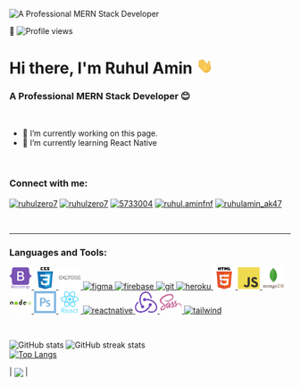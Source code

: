 ![A Professional MERN Stack Developer](https://i.ibb.co/BwnH2qd/linkedinbanner.jpg)


👀 ![Profile views](https://gpvc.arturio.dev/ruhulzero7) 

# Hi there, I'm Ruhul Amin <img src="https://raw.githubusercontent.com/ABSphreak/ABSphreak/master/gifs/Hi.gif" width="30px">

###  A Professional MERN Stack Developer 😊
<br>

- 🔭 I’m currently working on this page. 
- 🌱 I’m currently learning React Native 

<br>
<h3 align="left">Connect with me:</h3>
<p align="left">
<a href="https://dev.to/ruhulzero7" target="blank"><img align="center" src="https://raw.githubusercontent.com/rahuldkjain/github-profile-readme-generator/master/src/images/icons/Social/devto.svg" alt="ruhulzero7" height="30" width="40" /></a>
<a href="https://linkedin.com/in/ruhulzero7" target="blank"><img align="center" src="https://raw.githubusercontent.com/rahuldkjain/github-profile-readme-generator/master/src/images/icons/Social/linked-in-alt.svg" alt="ruhulzero7" height="30" width="40" /></a>
<a href="https://stackoverflow.com/users/5733004" target="blank"><img align="center" src="https://raw.githubusercontent.com/rahuldkjain/github-profile-readme-generator/master/src/images/icons/Social/stack-overflow.svg" alt="5733004" height="30" width="40" /></a>
<a href="https://fb.com/ruhul.aminfnf" target="blank"><img align="center" src="https://raw.githubusercontent.com/rahuldkjain/github-profile-readme-generator/master/src/images/icons/Social/facebook.svg" alt="ruhul.aminfnf" height="30" width="40" /></a>
<a href="https://www.hackerrank.com/ruhulamin_ak47" target="blank"><img align="center" src="https://raw.githubusercontent.com/rahuldkjain/github-profile-readme-generator/master/src/images/icons/Social/hackerrank.svg" alt="ruhulamin_ak47" height="30" width="40" /></a>
</p>

<br>

<!-- ### Languages and Tools:

<code><img height="20" src="https://raw.githubusercontent.com/github/explore/80688e429a7d4ef2fca1e82350fe8e3517d3494d/topics/visual-studio-code/visual-studio-code.png"></code>
<code><img height="20" src="https://github.com/zumrudu-anka/zumrudu-anka/blob/master/images/html5.svg"></code>
<code><img height="20" src="https://github.com/zumrudu-anka/zumrudu-anka/blob/master/images/css.svg"></code>
<code><img height="20" src="https://raw.githubusercontent.com/github/explore/80688e429a7d4ef2fca1e82350fe8e3517d3494d/topics/bootstrap/bootstrap.png"></code>
<code><img height="20" src="https://github.com/zumrudu-anka/zumrudu-anka/blob/master/images/sass.svg"></code>
<code><img height="20" src="https://github.com/zumrudu-anka/zumrudu-anka/blob/master/images/javascript.svg"></code>
<code><img height="20" src="https://raw.githubusercontent.com/github/explore/80688e429a7d4ef2fca1e82350fe8e3517d3494d/topics/typescript/typescript.png"></code>
<code><img height="20" src="https://github.com/zumrudu-anka/zumrudu-anka/blob/master/images/react-original.svg"></code>
<code><img height="20" src="https://github.com/zumrudu-anka/zumrudu-anka/blob/master/images/github.svg"></code>
<code><img height="20" src="https://raw.githubusercontent.com/rahul-jha98/github_readme_icons/main/language_and_tools/square/figma/figma.svg"></code> -->

---

<h3 align="left">Languages and Tools:</h3>
<p align="left"> <a href="https://getbootstrap.com" target="_blank" rel="noreferrer"> <img src="https://raw.githubusercontent.com/devicons/devicon/master/icons/bootstrap/bootstrap-plain-wordmark.svg" alt="bootstrap" width="40" height="40"/> </a> <a href="https://www.w3schools.com/css/" target="_blank" rel="noreferrer"> <img src="https://raw.githubusercontent.com/devicons/devicon/master/icons/css3/css3-original-wordmark.svg" alt="css3" width="40" height="40"/> </a> <a href="https://expressjs.com" target="_blank" rel="noreferrer"> <img src="https://raw.githubusercontent.com/devicons/devicon/master/icons/express/express-original-wordmark.svg" alt="express" width="40" height="40"/> </a> <a href="https://www.figma.com/" target="_blank" rel="noreferrer"> <img src="https://www.vectorlogo.zone/logos/figma/figma-icon.svg" alt="figma" width="40" height="40"/> </a> <a href="https://firebase.google.com/" target="_blank" rel="noreferrer"> <img src="https://www.vectorlogo.zone/logos/firebase/firebase-icon.svg" alt="firebase" width="40" height="40"/> </a> <a href="https://git-scm.com/" target="_blank" rel="noreferrer"> <img src="https://www.vectorlogo.zone/logos/git-scm/git-scm-icon.svg" alt="git" width="40" height="40"/> </a> <a href="https://heroku.com" target="_blank" rel="noreferrer"> <img src="https://www.vectorlogo.zone/logos/heroku/heroku-icon.svg" alt="heroku" width="40" height="40"/> </a> <a href="https://www.w3.org/html/" target="_blank" rel="noreferrer"> <img src="https://raw.githubusercontent.com/devicons/devicon/master/icons/html5/html5-original-wordmark.svg" alt="html5" width="40" height="40"/> </a> <a href="https://developer.mozilla.org/en-US/docs/Web/JavaScript" target="_blank" rel="noreferrer"> <img src="https://raw.githubusercontent.com/devicons/devicon/master/icons/javascript/javascript-original.svg" alt="javascript" width="40" height="40"/> </a> <a href="https://www.mongodb.com/" target="_blank" rel="noreferrer"> <img src="https://raw.githubusercontent.com/devicons/devicon/master/icons/mongodb/mongodb-original-wordmark.svg" alt="mongodb" width="40" height="40"/> </a> <a href="https://nodejs.org" target="_blank" rel="noreferrer"> <img src="https://raw.githubusercontent.com/devicons/devicon/master/icons/nodejs/nodejs-original-wordmark.svg" alt="nodejs" width="40" height="40"/> </a> <a href="https://www.photoshop.com/en" target="_blank" rel="noreferrer"> <img src="https://raw.githubusercontent.com/devicons/devicon/master/icons/photoshop/photoshop-line.svg" alt="photoshop" width="40" height="40"/> </a> <a href="https://reactjs.org/" target="_blank" rel="noreferrer"> <img src="https://raw.githubusercontent.com/devicons/devicon/master/icons/react/react-original-wordmark.svg" alt="react" width="40" height="40"/> </a> <a href="https://reactnative.dev/" target="_blank" rel="noreferrer"> <img src="https://reactnative.dev/img/header_logo.svg" alt="reactnative" width="40" height="40"/> </a> <a href="https://redux.js.org" target="_blank" rel="noreferrer"> <img src="https://raw.githubusercontent.com/devicons/devicon/master/icons/redux/redux-original.svg" alt="redux" width="40" height="40"/> </a> <a href="https://sass-lang.com" target="_blank" rel="noreferrer"> <img src="https://raw.githubusercontent.com/devicons/devicon/master/icons/sass/sass-original.svg" alt="sass" width="40" height="40"/> </a> <a href="https://tailwindcss.com/" target="_blank" rel="noreferrer"> <img src="https://www.vectorlogo.zone/logos/tailwindcss/tailwindcss-icon.svg" alt="tailwind" width="40" height="40"/> </a> </p>

<br>




![GitHub stats](https://github-readme-stats.vercel.app/api?username=ruhulzero7&show_icons=true) 
![GitHub streak stats](https://github-readme-streak-stats.herokuapp.com/?user=ruhulzero7)  
[![Top Langs](https://github-readme-stats.vercel.app/api/top-langs/?username=ruhulzero7)](https://github.com/anuraghazra/github-readme-stats) 

| <a href="https://github.com/anuraghazra/github-readme-stats"><img align="center" src="https://github-readme-stats.vercel.app/api/top-langs/?username=ruhulzero7&layout=compact&theme=buefy&hide_border=true" /></a> |
 


